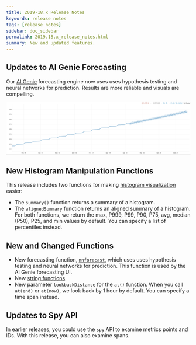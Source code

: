```yaml
---
title: 2019-18.x Release Notes
keywords: release notes
tags: [release notes]
sidebar: doc_sidebar
permalink: 2019.18.x_release_notes.html
summary: New and updated features.
---
```


## Updates to AI Genie Forecasting

Our [AI Genie](ai_genie.html) forecasting engine now uses uses hypothesis testing and neural networks for prediction. Results are more reliable and visuals are compelling.

![forecasting cropped](images/ai_genie_forecast_cropped.png)

## New Histogram Manipulation Functions

This release includes two functions for making [histogram visualization](proxies_histograms.html#using-summary-and-alignedsummary-for-histogram-visualization) easier:
* The `summary()` function returns a summary of a histogram.
* The `alignedSummary` function returns an aligned summary of a histogram.
For both functions, we return the max, P999, P99, P90, P75, avg, median (P50), P25, and min values by default. You can specify a list of percentiles instead.

## New and Changed Functions

* New forecasting function, [`nnforecast`](ts_nnforecast.html), which uses uses hypothesis testing and neural networks for prediction. This function is used by the AI Genie forecasting UI.
* New [string functions](query_language_reference.html#string-functions).
* New parameter `lookbackDistance` for the `at()` function. When you call `at(end)` or `at(now)`, we look back by 1 hour by default. You can specify a time span instead.

## Updates to Spy API

In earlier releases, you could use the `spy` API to examine metrics points and IDs. With this release, you can also examine spans. 
